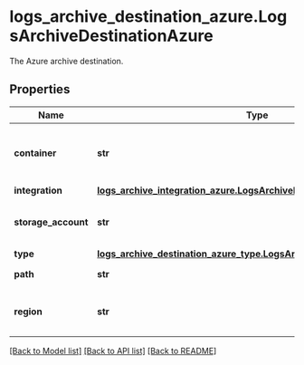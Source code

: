 # logs_archive_destination_azure.LogsArchiveDestinationAzure

The Azure archive destination.
## Properties
Name | Type | Description | Notes
------------ | ------------- | ------------- | -------------
**container** | **str** | The container where the archive will be stored. | 
**integration** | [**logs_archive_integration_azure.LogsArchiveIntegrationAzure**](LogsArchiveIntegrationAzure.md) |  | 
**storage_account** | **str** | The associated storage account. | 
**type** | [**logs_archive_destination_azure_type.LogsArchiveDestinationAzureType**](LogsArchiveDestinationAzureType.md) |  | 
**path** | **str** | The archive path. | [optional] 
**region** | **str** | The region where the archive will be stored. | [optional] 

[[Back to Model list]](../README.md#documentation-for-models) [[Back to API list]](../README.md#documentation-for-api-endpoints) [[Back to README]](../README.md)



